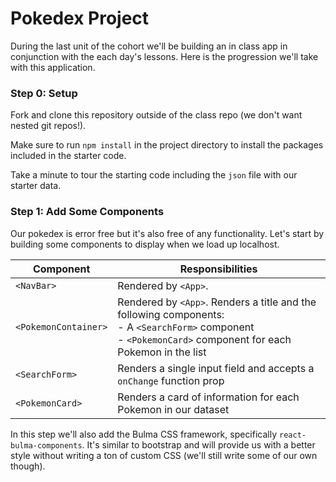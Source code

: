 # Pokedex Project

During the last unit of the cohort we'll be building an in class app in conjunction with the each day's lessons. Here is the progression we'll take with this application.

### Step 0: Setup
Fork and clone this repository outside of the class repo (we don't want nested git repos!).

Make sure to run `npm install` in the project directory to install the packages included in the starter code.

Take a minute to tour the starting code including the `json` file with our starter data.

### Step 1: Add Some Components
Our pokedex is error free but it's also free of any functionality. Let's start by building some components to display when we load up localhost. 

| Component | Responsibilities |
|---|---|
| `<NavBar>` | Rendered by `<App>`. |
| `<PokemonContainer>` | Rendered by `<App>`. Renders a title and the following components:<br>- A `<SearchForm>` component <br>- `<PokemonCard>` component for each Pokemon in the list |
| `<SearchForm>` | Renders a single input field and accepts a `onChange` function prop |
| `<PokemonCard>` | Renders a card of information for each Pokemon in our dataset |

In this step we'll also add the Bulma CSS framework, specifically `react-bulma-components`. It's similar to bootstrap and will provide us with a better style without writing a ton of custom CSS (we'll still write some of our own though).

